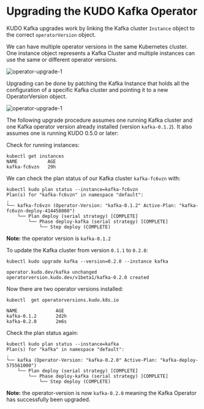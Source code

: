 # Upgrading the KUDO Kafka Operator



KUDO Kafka upgrades work by linking the Kafka cluster `Instance` object to the correct `operatorVersion` object.

We can have multiple operator versions in the same Kubernetes cluster. 
One instance object represents a Kafka Cluster and multiple instances can use the same or different operator versions.

![operator-upgrade-1](./resources/images/operator-upgrade-1.png)

Upgrading can be done by patching the Kafka Instance that holds all the configuration of a specific Kafka cluster and pointing it to a new OperatorVersion object.



![operator-upgrade-1](./resources/images/operator-upgrade-2.png)

The following upgrade procedure assumes one running Kafka cluster and one Kafka operator version already installed (version `kafka-0.1.2`). It also assumes one is running KUDO 0.5.0 or later:

Check for running instances:

```
kubectl get instances
NAME           AGE
kafka-fc6vzn   29h
```

We can check the plan status of our Kafka cluster `kafka-fc6vzn` with:
```
kubectl kudo plan status --instance=kafka-fc6vzn
Plan(s) for "kafka-fc6vzn" in namespace "default":
.
└── kafka-fc6vzn (Operator-Version: "kafka-0.1.2" Active-Plan: "kafka-fc6vzn-deploy-414458000")
    └── Plan deploy (serial strategy) [COMPLETE]
        └── Phase deploy-kafka (serial strategy) [COMPLETE]
            └── Step deploy (COMPLETE)
```
**Note:** the operator version is `kafka-0.1.2`

To update the Kafka cluster from version `0.1.1` to `0.2.0`:

```
kubectl kudo upgrade kafka --version=0.2.0 --instance kafka

operator.kudo.dev/kafka unchanged
operatorversion.kudo.dev/v1beta1/kafka-0.2.0 created
```
Now there are two operator versions installed:
```
kubectl  get operatorversions.kudo.k8s.io

NAME              AGE
kafka-0.1.2       2d2h
kafka-0.2.0       2m6s
```

Check the plan status again:

```
kubectl kudo plan status --instance=kafka
Plan(s) for "kafka" in namespace "default":
.
└── kafka (Operator-Version: "kafka-0.2.0" Active-Plan: "kafka-deploy-575561000")
    └── Plan deploy (serial strategy) [COMPLETE]
        └── Phase deploy-kafka (serial strategy) [COMPLETE]
            └── Step deploy (COMPLETE)
```

**Note:** the operator-version is now `kafka-0.2.0` meaning the Kafka Operator has successfully been upgraded.

